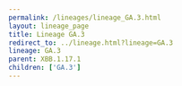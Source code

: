 ```yaml
---
permalink: /lineages/lineage_GA.3.html
layout: lineage_page
title: Lineage GA.3
redirect_to: ../lineage.html?lineage=GA.3
lineage: GA.3
parent: XBB.1.17.1
children: ['GA.3']
---
```

